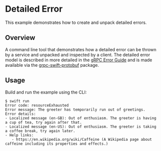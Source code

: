 # Detailed Error

This example demonstrates how to create and unpack detailed errors.

## Overview

A command line tool that demonstrates how a detailed error can be thrown by a
service and unpacked and inspected by a client. The detailed error model is
described in more detailed in the [gRPC Error
Guide](https://grpc.io/docs/guides/error/) and is made available via the
[grpc-swift-protobuf](https://github.com/grpc-swift-protobuf) package.

## Usage

Build and run the example using the CLI:

```console
$ swift run
Error code: resourceExhausted
Error message: The greeter has temporarily run out of greetings.
Error details:
- Localized message (en-GB): Out of enthusiasm. The greeter is having a cup of tea, try again after that.
- Localized message (en-US): Out of enthusiasm. The greeter is taking a coffee break, try again later.
- Help links:
   - https://en.wikipedia.org/wiki/Caffeine (A Wikipedia page about caffeine including its properties and effects.)
```
